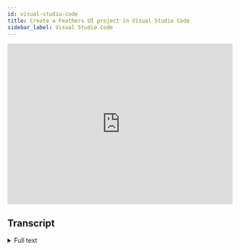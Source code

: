 ```yaml
---
id: visual-studio-code
title: Create a Feathers UI project in Visual Studio Code
sidebar_label: Visual Studio Code
---
```


<iframe src="https://player.vimeo.com/video/438985481" width="100%" height="360" frameborder="0" allow="autoplay; fullscreen" allowfullscreen></iframe>

## Transcript

<details>
<summary>
Full text
</summary>

We're going to create our first [Feathers UI](https://feathersui.com/) project in [Visual Studio Code](https://code.visualstudio.com/).

First, let's set up the extensions that we need.

Switch to the **Extensions** view. Then, search for _Feathers UI_ in the Marketplace.

Let's install the [Feathers UI Extension Pack](https://marketplace.visualstudio.com/items?itemName=bowlerhatllc.vscode-feathersui-extension-pack).

This pack installs the [Haxe programming language extension](https://marketplace.visualstudio.com/items?itemName=nadako.vshaxe), the [Lime extension for OpenFL projects](https://marketplace.visualstudio.com/items?itemName=openfl.lime-vscode-extension), and (of course) the [Feathers UI extension](https://marketplace.visualstudio.com/items?itemName=bowlerhatllc.vscode-feathersui).

Just click the **Install** button to get all three in one single step. If you prefer, you can choose to install each of these extensions individually.

Now, we're ready to create a project.

Go to the File menu, and choose **Open Folder…** (on macOS, choose **Open…**).

Create a new, empty folder with the name of your project somewhere on your computer. Let's call it **HelloWorld**. We'll open this folder as the root of our Visual Studio Code workspace.

Next, go to the **View** menu, and choose **Command Palette…**.

Then, search for the **Feathers UI: Create new project** command. Make sure that the command is selected in results the list, and then run it by pressing <kbd>Enter</kbd>.

This will open a terminal and run the new-project command using the [Feathers UI command line interface]().

Let close that and look at the **Explorer** view where we can see the new project's files. These include:

- The standard [OpenFL _project.xml_ file](https://lime.software/docs/project-files/xml-format/)
- A _src_ folder for Haxe source files
- A default icon
- And the _.vscode_ folder, which contains:
  - A build [task](https://code.visualstudio.com/docs/editor/tasks) for compiling the project
  - And a [launch configuration](https://code.visualstudio.com/docs/editor/debugging#_launch-configurations) for debugging

To debug the project, start by setting the **OpenFL target platform** in the status bar. Let's choose **HTML5/Debug**.

Switch to the **Run and debug** view, and click the button with the ▶ **play** icon to compile and launch the project.

For the HTML5 target, this will launch the Google Chrome web browser. There it is!

Back in Visual Studio Code, let's build the project only, without launching it.

From the **Terminal** menu, choose **Run Build Task…**. This will open a terminal and compile your project.

We can find the compiled output in the _build_ folder, under the name of the active OpenFL target platform. Here's the HTML5 target's output.

Awesome! Visual Studio Code is all set up for Feathers UI development.

</details>
